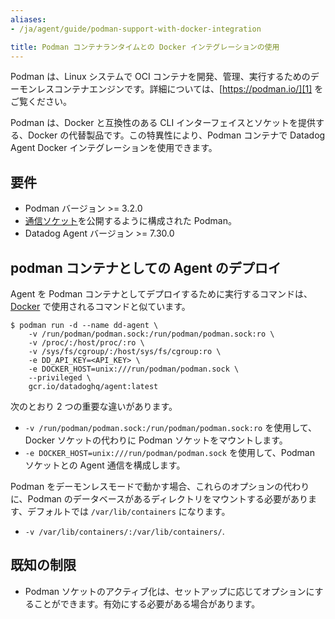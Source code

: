 ```yaml
---
aliases:
- /ja/agent/guide/podman-support-with-docker-integration

title: Podman コンテナランタイムとの Docker インテグレーションの使用
---
```


Podman は、Linux システムで OCI コンテナを開発、管理、実行するためのデーモンレスコンテナエンジンです。詳細については、[https://podman.io/][1] をご覧ください。

Podman は、Docker と互換性のある CLI インターフェイスとソケットを提供する、Docker の代替製品です。この特異性により、Podman コンテナで Datadog Agent Docker インテグレーションを使用できます。

## 要件

* Podman バージョン >= 3.2.0
* [通信ソケット][2]を公開するように構成された Podman。
* Datadog Agent バージョン >= 7.30.0

## podman コンテナとしての Agent のデプロイ

Agent を Podman コンテナとしてデプロイするために実行するコマンドは、[Docker][3] で使用されるコマンドと似ています。

```
$ podman run -d --name dd-agent \
    -v /run/podman/podman.sock:/run/podman/podman.sock:ro \
    -v /proc/:/host/proc/:ro \
    -v /sys/fs/cgroup/:/host/sys/fs/cgroup:ro \
    -e DD_API_KEY=<API_KEY> \
    -e DOCKER_HOST=unix:///run/podman/podman.sock \
    --privileged \
    gcr.io/datadoghq/agent:latest
```

次のとおり 2 つの重要な違いがあります。
* `-v /run/podman/podman.sock:/run/podman/podman.sock:ro` を使用して、Docker ソケットの代わりに Podman ソケットをマウントします。
* `-e DOCKER_HOST=unix:///run/podman/podman.sock` を使用して、Podman ソケットとの Agent 通信を構成します。

Podman をデーモンレスモードで動かす場合、これらのオプションの代わりに、Podman のデータベースがあるディレクトリをマウントする必要があります、デフォルトでは `/var/lib/containers` になります。
* `-v /var/lib/containers/:/var/lib/containers/`.

## 既知の制限

* Podman ソケットのアクティブ化は、セットアップに応じてオプションにすることができます。有効にする必要がある場合があります。


[1]: https://podman.io/
[2]: https://access.redhat.com/documentation/en-us/red_hat_enterprise_linux/8/html/building_running_and_managing_containers/index
[3]: /ja/agent/docker
